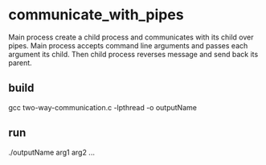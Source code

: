 # communicate_with_pipes
Main process create a child process and communicates with its child over pipes.
Main process accepts command line arguments and passes each argument its child. Then child process reverses message and send back its parent.

## build
gcc two-way-communication.c -lpthread -o outputName

## run
./outputName arg1 arg2 ...
